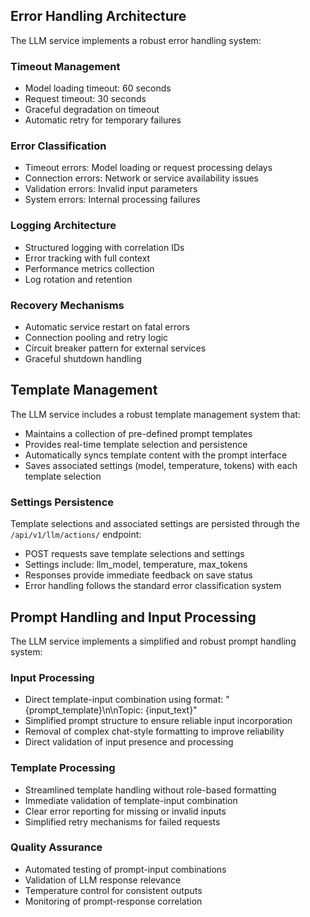 ## Error Handling Architecture

The LLM service implements a robust error handling system:

### Timeout Management
- Model loading timeout: 60 seconds
- Request timeout: 30 seconds
- Graceful degradation on timeout
- Automatic retry for temporary failures

### Error Classification
- Timeout errors: Model loading or request processing delays
- Connection errors: Network or service availability issues  
- Validation errors: Invalid input parameters
- System errors: Internal processing failures

### Logging Architecture
- Structured logging with correlation IDs
- Error tracking with full context
- Performance metrics collection
- Log rotation and retention

### Recovery Mechanisms
- Automatic service restart on fatal errors
- Connection pooling and retry logic
- Circuit breaker pattern for external services
- Graceful shutdown handling

## Template Management
The LLM service includes a robust template management system that:
- Maintains a collection of pre-defined prompt templates
- Provides real-time template selection and persistence
- Automatically syncs template content with the prompt interface
- Saves associated settings (model, temperature, tokens) with each template selection

### Settings Persistence
Template selections and associated settings are persisted through the `/api/v1/llm/actions/` endpoint:
- POST requests save template selections and settings
- Settings include: llm_model, temperature, max_tokens
- Responses provide immediate feedback on save status
- Error handling follows the standard error classification system 

## Prompt Handling and Input Processing
The LLM service implements a simplified and robust prompt handling system:

### Input Processing
- Direct template-input combination using format: "{prompt_template}\n\nTopic: {input_text}"
- Simplified prompt structure to ensure reliable input incorporation
- Removal of complex chat-style formatting to improve reliability
- Direct validation of input presence and processing

### Template Processing
- Streamlined template handling without role-based formatting
- Immediate validation of template-input combination
- Clear error reporting for missing or invalid inputs
- Simplified retry mechanisms for failed requests

### Quality Assurance
- Automated testing of prompt-input combinations
- Validation of LLM response relevance
- Temperature control for consistent outputs
- Monitoring of prompt-response correlation 